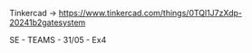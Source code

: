 Tinkercad -> https://www.tinkercad.com/things/0TQl1J7zXdp-20241b2gatesystem

SE - TEAMS - 31/05 - Ex4

